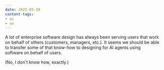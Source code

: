 ```yaml
---
date: 2025-05-28
content-tags:
- ai
- ux
---
```


A lot of enterprise software design has always been serving users that work on behalf of others (customers, managers, etc.). It seems we should be able to transfer some of that know-how to designing for AI agents using software on behalf of users.

(No, I don't know how, exactly.)
